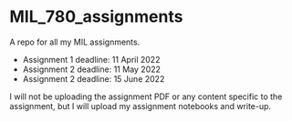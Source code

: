 # MIL_780_assignments
A repo for all my MIL assignments.

- Assignment 1 deadline: 11 April 2022
- Assignment 2 deadline: 11 May 2022
- Assignment 2 deadline: 15 June 2022

I will not be uploading the assignment PDF or any content specific to the assignment, but I will upload my assignment notebooks and write-up.
